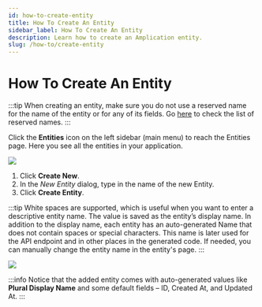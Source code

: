 ```yaml
---
id: how-to-create-entity
title: How To Create An Entity
sidebar_label: How To Create An Entity
description: Learn how to create an Amplication entity.
slug: /how-to/create-entity
---
```


# How To Create An Entity

:::tip
When creating an entity, make sure you do not use a reserved name for the name of the entity or for any of its fields. Go [here](https://github.com/amplication/amplication/blob/master/packages/amplication-server/src/core/entity/reservedNames.ts) to check the list of reserved names.
:::

Click the **Entities** icon on the left sidebar (main menu) to reach the Entities page. Here you see all the entities in your application.

![](../getting-started/assets/pic-1.jpg)

1. Click **Create New**.
2. In the _New Entity_ dialog, type in the name of the new Entity.
3. Click **Create Entity**.

:::tip
White spaces are supported, which is useful when you want to enter a descriptive entity name. The value is saved as the entity’s display name. In addition to the display name, each entity has an auto-generated Name that does not contain spaces or special characters. This name is later used for the API endpoint and in other places in the generated code. If needed, you can manually change the entity name in the entity's page.
:::

![](../getting-started/assets/pic-2.jpg)

:::info
Notice that the added entity comes with auto-generated values like **Plural Display Name** and some default fields – ID, Created At, and Updated At.
:::
